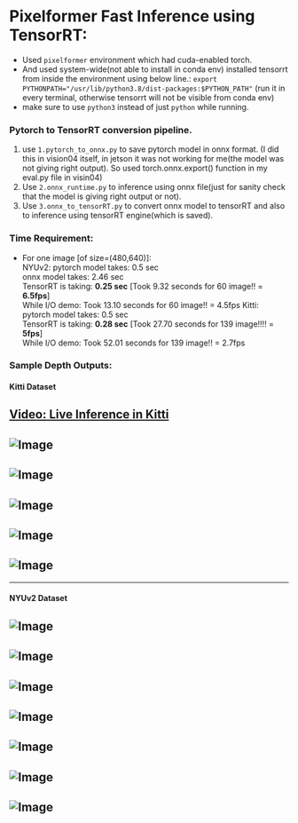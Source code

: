 
# Pixelformer Fast Inference using TensorRT:


- Used `pixelformer` environment which had cuda-enabled torch. 
- And used system-wide(not able to install in conda env) installed tensorrt from inside the environment using below line.: 
    `export PYTHONPATH="/usr/lib/python3.8/dist-packages:$PYTHON_PATH"` (run it in every terminal, otherwise tensorrt will not be visible from conda env)
- make sure to use `python3` instead of just `python` while running.

### Pytorch to TensorRT conversion pipeline.
1. use `1.pytorch_to_onnx.py` to save pytorch model in onnx format. (I did this in vision04 itself, in jetson it was not working for me(the model was not giving right output). So used torch.onnx.export() function in my eval.py file in visin04)
2. Use `2.onnx_runtime.py` to inference using onnx file(just for sanity check that the model is giving right output or not).
3. Use `3.onnx_to_tensorRT.py` to convert onnx model to tensorRT and also to inference using tensorRT engine(which is saved).


### Time Requirement:
- For one image [of size=(480,640)]:   
    NYUv2:
        pytorch model takes:    0.5 sec  
        onnx model takes:       2.46 sec  
        TensorRT is taking:     **0.25 sec** [Took 9.32 seconds for 60 image!! = **6.5fps**]  
        While I/O demo:         Took 13.10 seconds for 60 image!! = 4.5fps
    Kitti:
        pytorch model takes:    0.5 sec  
        TensorRT is taking:     **0.28 sec** [Took 27.70 seconds for 139 image!!!! = **5fps**]  
        While I/O demo:         Took 52.01 seconds for 139 image!! = 2.7fps

### Sample Depth Outputs:

#### Kitti Dataset

[Video: Live Inference in Kitti](https://drive.google.com/file/d/17UpKqsdO0PNUBKludpkqcmQxtyF_YTBG/view?usp=sharing)  
---
![Image](sample_output_images/kitti/000.png)
---
![Image](sample_output_images/kitti/001.png)
---
![Image](sample_output_images/kitti/010.png)
---
![Image](sample_output_images/kitti/020.png)
---
<!-- ![Image](sample_output_images/kitti/030.png)
--- -->
![Image](sample_output_images/kitti/040.png)
---

<!-- ![Image](sample_output_images/kitti/050.png)
![Image](sample_output_images/kitti/060.png)
![Image](sample_output_images/kitti/070.png)
![Image](sample_output_images/kitti/080.png)
![Image](sample_output_images/kitti/090.png)
![Image](sample_output_images/kitti/100.png)
![Image](sample_output_images/kitti/110.png)
![Image](sample_output_images/kitti/120.png)
![Image](sample_output_images/kitti/130.png) -->
---

#### NYUv2 Dataset
![Image](sample_output_images/nyu/000.png)
---
![Image](sample_output_images/nyu/001.png)
---
![Image](sample_output_images/nyu/002.png)
---
![Image](sample_output_images/nyu/003.png)
---
![Image](sample_output_images/nyu/004.png)
---
![Image](sample_output_images/nyu/005.png)
---
![Image](sample_output_images/nyu/006.png)
---
<!-- ![Image](sample_output_images/nyu/007.png)
![Image](sample_output_images/nyu/008.png)
![Image](sample_output_images/nyu/009.png)
![Image](sample_output_images/nyu/010.png)
![Image](sample_output_images/nyu/011.png)
![Image](sample_output_images/nyu/012.png)
![Image](sample_output_images/nyu/013.png)
![Image](sample_output_images/nyu/014.png) -->
